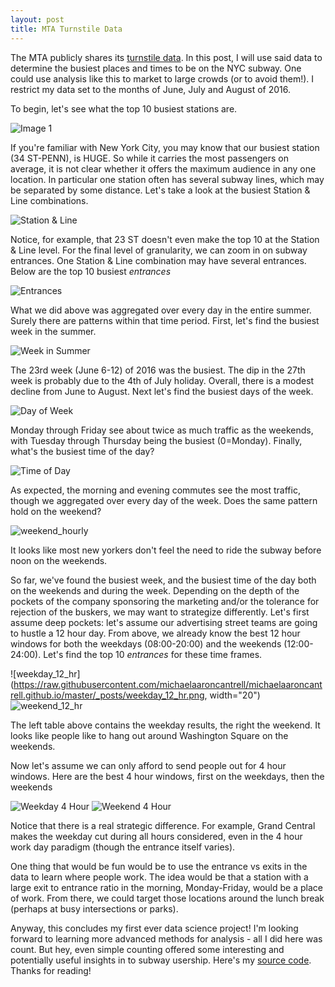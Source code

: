 ```yaml
---
layout: post
title: MTA Turnstile Data
---
```


The MTA publicly shares its [turnstile data](http://web.mta.info/developers/turnstile.html). In this post, I will use said data to determine the busiest places and times to be on the NYC subway. One could use analysis like this to market to large crowds (or to avoid them!). I restrict my data set to the months of June, July and August of 2016.

To begin, let's see what the top 10 busiest stations are.

![Image 1](https://raw.githubusercontent.com/michaelaaroncantrell/michaelaaroncantrell.github.io/master/_posts/Agg_exit.png)


If you're familiar with New York City, you may know that our busiest station (34 ST-PENN), is HUGE. So while it carries the most passengers on average, it is not clear whether it offers the maximum audience in any one location. In particular one station often has several subway lines, which may be separated by some distance. Let's take a look at the busiest Station & Line combinations.

![Station & Line](https://raw.githubusercontent.com/michaelaaroncantrell/michaelaaroncantrell.github.io/master/_posts/Agg_station_line.png)

Notice, for example, that 23 ST doesn't even make the top 10 at the Station & Line level. For the final level of granularity, we can zoom in on subway entrances. One Station & Line combination may have several entrances. Below are the top 10 busiest *entrances*

![Entrances](https://raw.githubusercontent.com/michaelaaroncantrell/michaelaaroncantrell.github.io/master/_posts/Agg_exit.png)

What we did above was aggregated over every day in the entire summer. Surely there are patterns within that time period. First, let's find the busiest week in the summer.

![Week in Summer](https://raw.githubusercontent.com/michaelaaroncantrell/michaelaaroncantrell.github.io/master/_posts/Week_in_year.png)

The 23rd week (June 6-12) of 2016 was the busiest. The dip in the 27th week is probably due to the 4th of July holiday. Overall, there is a modest decline from June to August. Next let's find the busiest days of the week.

![Day of Week](https://raw.githubusercontent.com/michaelaaroncantrell/michaelaaroncantrell.github.io/master/_posts/Day_of_week.png)

Monday through Friday see about twice as much traffic as the weekends, with Tuesday through Thursday being the busiest (0=Monday). Finally, what's the busiest time of the day?

![Time of Day](https://raw.githubusercontent.com/michaelaaroncantrell/michaelaaroncantrell.github.io/master/_posts/Time_of_day.png)

As expected, the morning and evening commutes see the most traffic, though we aggregated over every day of the week. Does the same pattern hold on the weekend?

![weekend_hourly](https://raw.githubusercontent.com/michaelaaroncantrell/michaelaaroncantrell.github.io/master/_posts/Weekend_hourly.png)

It looks like most new yorkers don't feel the need to ride the subway before noon on the weekends.

So far, we've found the busiest week, and the busiest time of the day both on the weekends and during the week. Depending on the depth of the pockets of the company sponsoring the marketing and/or the tolerance for rejection of the buskers, we may want to strategize differently. Let's first assume deep pockets: let's assume our advertising street teams are going to hustle a 12 hour day. From above, we already know the best 12 hour windows for both the weekdays (08:00-20:00) and the weekends (12:00-24:00). Let's find the top 10 *entrances* for these time frames. 

![weekday_12_hr](https://raw.githubusercontent.com/michaelaaroncantrell/michaelaaroncantrell.github.io/master/_posts/weekday_12_hr.png, width="20") ![weekend_12_hr](https://raw.githubusercontent.com/michaelaaroncantrell/michaelaaroncantrell.github.io/master/_posts/weekend_12_hr.png)

The left table above contains the weekday results, the right the weekend. It looks like people like to hang out around Washington Square on the weekends.

Now let's assume we can only afford to send people out for 4 hour windows. Here are the best 4 hour windows, first on the weekdays, then the weekends

![Weekday 4 Hour](https://raw.githubusercontent.com/michaelaaroncantrell/michaelaaroncantrell.github.io/master/_posts/weekday_4_hr.png) ![Weekend 4 Hour](https://raw.githubusercontent.com/michaelaaroncantrell/michaelaaroncantrell.github.io/master/_posts/weekend_4_hr.png)

Notice that there is a real strategic difference. For example, Grand Central makes the weekday cut during all hours considered, even in the 4 hour work day paradigm (though the entrance itself varies).

One thing that would be fun would be to use the entrance vs exits in the data to learn where people work. The idea would be that a station with a large exit to entrance ratio in the morning, Monday-Friday, would be a place of work. From there, we could target those locations around the lunch break (perhaps at busy intersections or parks).

Anyway, this concludes my first ever data science project! I'm looking forward to learning more advanced methods for analysis - all I did here was count. But hey, even simple counting offered some interesting and potentially useful insights in to subway usership. Here's my [source code](http://localhost:8888/notebooks/ds/metis/metisgh/Metis-Project1/MTA_Final.ipynb). Thanks for reading!


